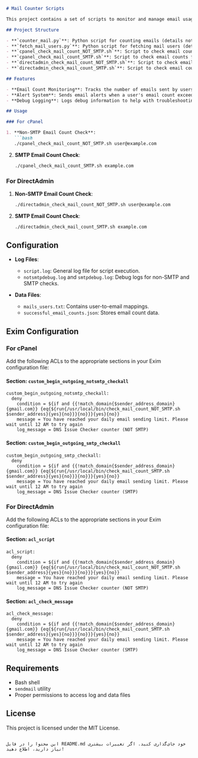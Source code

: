 
```markdown
# Mail Counter Scripts

This project contains a set of scripts to monitor and manage email usage for different hosting control panels, such as cPanel and DirectAdmin. The scripts check email counts and send alerts when limits are exceeded.

## Project Structure

- **`counter_mail.py`**: Python script for counting emails (details not provided in the workspace).
- **`fetch_mail_users.py`**: Python script for fetching mail users (details not provided in the workspace).
- **`cpanel_check_mail_count_NOT_SMTP.sh`**: Script to check email counts for cPanel (non-SMTP).
- **`cpanel_check_mail_count_SMTP.sh`**: Script to check email counts for cPanel (SMTP).
- **`directadmin_check_mail_count_NOT_SMTP.sh`**: Script to check email counts for DirectAdmin (non-SMTP).
- **`directadmin_check_mail_count_SMTP.sh`**: Script to check email counts for DirectAdmin (SMTP).

## Features

- **Email Count Monitoring**: Tracks the number of emails sent by users.
- **Alert System**: Sends email alerts when a user's email count exceeds the defined limit (300 emails).
- **Debug Logging**: Logs debug information to help with troubleshooting.

## Usage

### For cPanel

1. **Non-SMTP Email Count Check**:
   ```bash
   ./cpanel_check_mail_count_NOT_SMTP.sh user@example.com
   ```

2. **SMTP Email Count Check**:
   ```bash
   ./cpanel_check_mail_count_SMTP.sh example.com
   ```

### For DirectAdmin

1. **Non-SMTP Email Count Check**:
   ```bash
   ./directadmin_check_mail_count_NOT_SMTP.sh user@example.com
   ```

2. **SMTP Email Count Check**:
   ```bash
   ./directadmin_check_mail_count_SMTP.sh example.com
   ```

## Configuration

- **Log Files**:
  - `script.log`: General log file for script execution.
  - `notsmtpdebug.log` and `smtpdebug.log`: Debug logs for non-SMTP and SMTP checks.

- **Data Files**:
  - `mails_users.txt`: Contains user-to-email mappings.
  - `successful_email_counts.json`: Stores email count data.

## Exim Configuration

### For cPanel

Add the following ACLs to the appropriate sections in your Exim configuration file:

#### Section: `custom_begin_outgoing_notsmtp_checkall`
```plaintext
custom_begin_outgoing_notsmtp_checkall:
  deny
    condition = ${if and {{!match_domain{$sender_address_domain}{gmail.com}} {eq{${run{/usr/local/bin/check_mail_count_NOT_SMTP.sh $sender_address}{yes}{no}}}{no}}}{yes}{no}}
    message = You have reached your daily email sending limit. Please wait until 12 AM to try again
    log_message = DNS Issue Checker counter (NOT SMTP)
```

#### Section: `custom_begin_outgoing_smtp_checkall`
```plaintext
custom_begin_outgoing_smtp_checkall:
  deny
    condition = ${if and {{!match_domain{$sender_address_domain}{gmail.com}} {eq{${run{/usr/local/bin/check_mail_count_SMTP.sh $sender_address}{yes}{no}}}{no}}}{yes}{no}}
    message = You have reached your daily email sending limit. Please wait until 12 AM to try again
    log_message = DNS Issue Checker counter (SMTP)
```

### For DirectAdmin

Add the following ACLs to the appropriate sections in your Exim configuration file:

#### Section: `acl_script`
```plaintext
acl_script:
  deny
    condition = ${if and {{!match_domain{$sender_address_domain}{gmail.com}} {eq{${run{/usr/local/bin/check_mail_count_NOT_SMTP.sh $sender_address}{yes}{no}}}{no}}}{yes}{no}}
    message = You have reached your daily email sending limit. Please wait until 12 AM to try again
    log_message = DNS Issue Checker counter (NOT SMTP)
```

#### Section: `acl_check_message`
```plaintext
acl_check_message:
  deny
    condition = ${if and {{!match_domain{$sender_address_domain}{gmail.com}} {eq{${run{/usr/local/bin/check_mail_count_SMTP.sh $sender_address}{yes}{no}}}{no}}}{yes}{no}}
    message = You have reached your daily email sending limit. Please wait until 12 AM to try again
    log_message = DNS Issue Checker counter (SMTP)
```

## Requirements

- Bash shell
- `sendmail` utility
- Proper permissions to access log and data files

## License

This project is licensed under the MIT License.
```

این محتوا را در فایل README.md خود جای‌گذاری کنید. اگر تغییرات بیشتری نیاز دارید، اطلاع دهید!